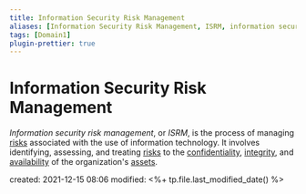 ```yaml
---
title: Information Security Risk Management
aliases: [Information Security Risk Management, ISRM, information security risk management, Risk Management, risk management, ERM, Enterprise Risk Management, enterprise risk management]
tags: [Domain1]
plugin-prettier: true
---
```


# Information Security Risk Management

*Information security risk management*, or *ISRM*, is the process of managing [risks](notes/CISSP/Domain%201/Information%20Security%20Risk%20Management/Definitions/Risk) associated with the use of information technology. It involves identifying, assessing, and treating [risks](notes/CISSP/Domain%201/Information%20Security%20Risk%20Management/Definitions/Risk) to the [confidentiality](notes/CISSP/Domain%201/Triad/Confidentiality), [integrity](notes/CISSP/Domain%201/Triad/Integrity), and [availability](notes/CISSP/Domain%201/Triad/Availability) of the organization's [assets](notes/CISSP/Domain%201/Information%20Security%20Risk%20Management/Definitions/Asset).


created: 2021-12-15 08:06
modified: <%+ tp.file.last_modified_date() %>
